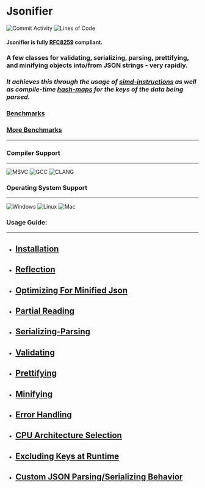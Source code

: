 # Jsonifier
![Commit Activity](https://img.shields.io/github/commit-activity/y/realtimechris/jsonifier?color=999EE0&label=Commits&style=plastic)
![Lines of Code](https://tokei.rs/b1/github/RealTimeChris/Jsonifier-Code-Only?color=light-blue&label=Lines%20Of%20Code%20&style=plastic)

#### Jsonifier is fully [RFC8259](https://datatracker.ietf.org/doc/html/rfc8259) compliant.

### A few classes for validating, serializing, parsing, prettifying, and minifying objects into/from JSON strings - very rapidly.
### ***It achieves this through the usage of [simd-instructions](https://github.com/RealTimeChris/Jsonifier/tree/main/Include/jsonifier/ISA) as well as compile-time [hash-maps](https://github.com/RealTimeChris/Jsonifier/blob/main/Include/jsonifier/HashMap.hpp) for the keys of the data being parsed.***
### [Benchmarks](https://github.com/RealTimeChris/Json-Performance)
### [More Benchmarks](https://github.com/Loki-Astari/JsonBenchmark)
----

### Compiler Support
----
![MSVC](https://img.shields.io/github/actions/workflow/status/RealTimeChris/Jsonifier/MSVC-Windows.yml?style=plastic&logo=microsoft&logoColor=green&label=MSVC&labelColor=pewter&color=blue&branch=dev)
![GCC](https://img.shields.io/github/actions/workflow/status/RealTimeChris/Jsonifier/GCC-Ubuntu.yml?style=plastic&logo=linux&logoColor=green&label=GCC&labelColor=pewter&color=blue&branch=dev)
![CLANG](https://img.shields.io/github/actions/workflow/status/RealTimeChris/Jsonifier/CLANG-MacOS.yml?style=plastic&logo=apple&logoColor=green&label=CLANG&labelColor=pewter&color=blue&branch=dev)

### Operating System Support
----
![Windows](https://img.shields.io/github/actions/workflow/status/RealTimeChris/Jsonifier/MSVC-Windows.yml?style=plastic&logo=microsoft&logoColor=green&label=Windows&labelColor=pewter&color=blue&branch=dev)
![Linux](https://img.shields.io/github/actions/workflow/status/RealTimeChris/Jsonifier/GCC-Ubuntu.yml?style=plastic&logo=linux&logoColor=green&label=Linux&labelColor=pewter&color=blue&branch=dev)
![Mac](https://img.shields.io/github/actions/workflow/status/RealTimeChris/Jsonifier/CLANG-MacOS.yml?style=plastic&logo=apple&logoColor=green&label=MacOS&labelColor=pewter&color=blue&branch=dev)

### Usage Guide:
----
- ## [Installation](https://github.com/RealTimeChris/Jsonifier/blob/main/Documentation/Installation.md)
- ## [Reflection](https://github.com/RealTimeChris/Jsonifier/blob/main/Documentation/Reflection.md)
- ## [Optimizing For Minified Json](https://github.com/RealTimeChris/Jsonifier/blob/main/Documentation/Optimizing_For_Minified_Json.md)
- ## [Partial Reading](https://github.com/RealTimeChris/Jsonifier/blob/main/Documentation/PartialReading.md)
- ## [Serializing-Parsing](https://github.com/RealTimeChris/Jsonifier/blob/main/Documentation/Usage_Serializing_Parsing.md)
- ## [Validating](https://github.com/RealTimeChris/Jsonifier/blob/main/Documentation/Validating.md)
- ## [Prettifying](https://github.com/RealTimeChris/Jsonifier/blob/main/Documentation/Prettifying.md)
- ## [Minifying](https://github.com/RealTimeChris/Jsonifier/blob/main/Documentation/Minifying.md)
- ## [Error Handling](https://github.com/RealTimeChris/Jsonifier/blob/main/Documentation/Errors.md)
- ## [CPU Architecture Selection](https://github.com/RealTimeChris/Jsonifier/blob/main/Documentation/CPU_Architecture_Selection.md)
- ## [Excluding Keys at Runtime](https://github.com/RealTimeChris/Jsonifier/blob/main/Documentation/Excluding_Keys.md)
- ## [Custom JSON Parsing/Serializing Behavior](https://github.com/RealTimeChris/Jsonifier/blob/main/Documentation/Custom_Parsing_And_Serializing.md)
